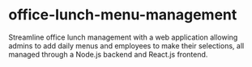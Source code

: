 # office-lunch-menu-management
Streamline office lunch management with a web application allowing admins to add daily menus and employees to make their selections, all managed through a Node.js backend and React.js frontend.
